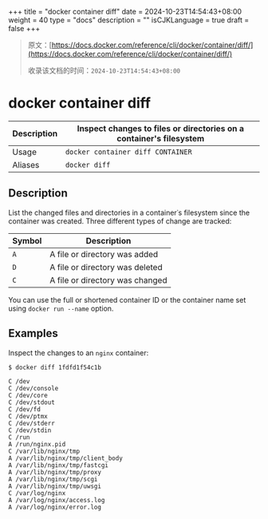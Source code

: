 +++
title = "docker container diff"
date = 2024-10-23T14:54:43+08:00
weight = 40
type = "docs"
description = ""
isCJKLanguage = true
draft = false
+++

> 原文：[https://docs.docker.com/reference/cli/docker/container/diff/](https://docs.docker.com/reference/cli/docker/container/diff/)
>
> 收录该文档的时间：`2024-10-23T14:54:43+08:00`

# docker container diff

| Description | Inspect changes to files or directories on a container's filesystem |
| :---------- | ------------------------------------------------------------ |
| Usage       | `docker container diff CONTAINER`                            |
| Aliases     | `docker diff`                                                |

## Description

List the changed files and directories in a container᾿s filesystem since the container was created. Three different types of change are tracked:

| Symbol | Description                     |
| ------ | ------------------------------- |
| `A`    | A file or directory was added   |
| `D`    | A file or directory was deleted |
| `C`    | A file or directory was changed |

You can use the full or shortened container ID or the container name set using `docker run --name` option.

## Examples

Inspect the changes to an `nginx` container:



```console
$ docker diff 1fdfd1f54c1b

C /dev
C /dev/console
C /dev/core
C /dev/stdout
C /dev/fd
C /dev/ptmx
C /dev/stderr
C /dev/stdin
C /run
A /run/nginx.pid
C /var/lib/nginx/tmp
A /var/lib/nginx/tmp/client_body
A /var/lib/nginx/tmp/fastcgi
A /var/lib/nginx/tmp/proxy
A /var/lib/nginx/tmp/scgi
A /var/lib/nginx/tmp/uwsgi
C /var/log/nginx
A /var/log/nginx/access.log
A /var/log/nginx/error.log
```
